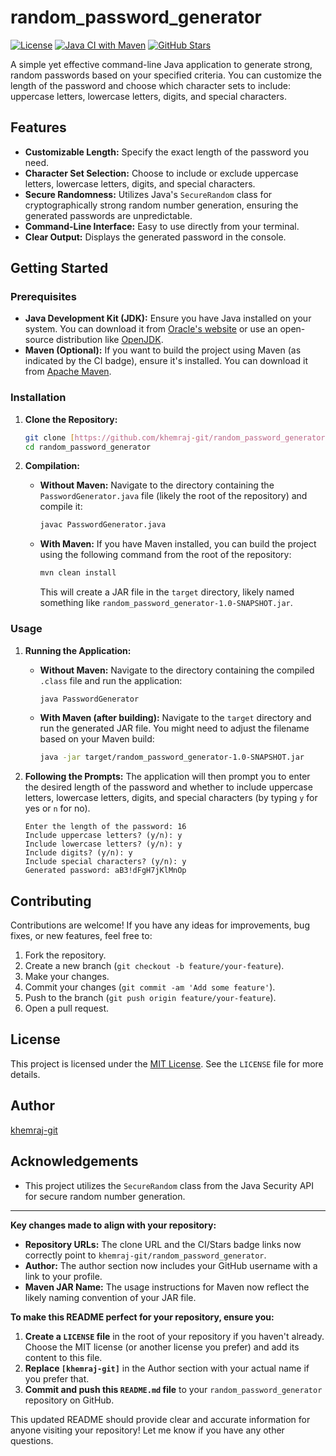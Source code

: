 # random_password_generator

[![License](https://img.shields.io/badge/License-MIT-yellow.svg)](https://opensource.org/licenses/MIT)
[![Java CI with Maven](https://github.com/khemraj-git/random_password_generator/actions/workflows/maven.yml/badge.svg)](https://github.com/khemraj-git/random_password_generator/actions/workflows/maven.yml)
[![GitHub Stars](https://img.shields.io/github/stars/khemraj-git/random_password_generator?style=social)](https://github.com/khemraj-git/random_password_generator/stargazers)

A simple yet effective command-line Java application to generate strong, random passwords based on your specified criteria. You can customize the length of the password and choose which character sets to include: uppercase letters, lowercase letters, digits, and special characters.

## Features

* **Customizable Length:** Specify the exact length of the password you need.
* **Character Set Selection:** Choose to include or exclude uppercase letters, lowercase letters, digits, and special characters.
* **Secure Randomness:** Utilizes Java's `SecureRandom` class for cryptographically strong random number generation, ensuring the generated passwords are unpredictable.
* **Command-Line Interface:** Easy to use directly from your terminal.
* **Clear Output:** Displays the generated password in the console.

## Getting Started

### Prerequisites

* **Java Development Kit (JDK):** Ensure you have Java installed on your system. You can download it from [Oracle's website](https://www.oracle.com/java/technologies/javase-downloads.html) or use an open-source distribution like [OpenJDK](https://openjdk.java.net/).
* **Maven (Optional):** If you want to build the project using Maven (as indicated by the CI badge), ensure it's installed. You can download it from [Apache Maven](https://maven.apache.org/download.cgi).

### Installation

1.  **Clone the Repository:**
    ```bash
    git clone [https://github.com/khemraj-git/random_password_generator.git](https://github.com/khemraj-git/random_password_generator.git)
    cd random_password_generator
    ```

2.  **Compilation:**

    * **Without Maven:** Navigate to the directory containing the `PasswordGenerator.java` file (likely the root of the repository) and compile it:
        ```bash
        javac PasswordGenerator.java
        ```

    * **With Maven:** If you have Maven installed, you can build the project using the following command from the root of the repository:
        ```bash
        mvn clean install
        ```
        This will create a JAR file in the `target` directory, likely named something like `random_password_generator-1.0-SNAPSHOT.jar`.

### Usage

1.  **Running the Application:**

    * **Without Maven:** Navigate to the directory containing the compiled `.class` file and run the application:
        ```bash
        java PasswordGenerator
        ```

    * **With Maven (after building):** Navigate to the `target` directory and run the generated JAR file. You might need to adjust the filename based on your Maven build:
        ```bash
        java -jar target/random_password_generator-1.0-SNAPSHOT.jar
        ```

2.  **Following the Prompts:** The application will then prompt you to enter the desired length of the password and whether to include uppercase letters, lowercase letters, digits, and special characters (by typing `y` for yes or `n` for no).

    ```
    Enter the length of the password: 16
    Include uppercase letters? (y/n): y
    Include lowercase letters? (y/n): y
    Include digits? (y/n): y
    Include special characters? (y/n): y
    Generated password: aB3!dFgH7jKlMnOp
    ```

## Contributing

Contributions are welcome! If you have any ideas for improvements, bug fixes, or new features, feel free to:

1.  Fork the repository.
2.  Create a new branch (`git checkout -b feature/your-feature`).
3.  Make your changes.
4.  Commit your changes (`git commit -am 'Add some feature'`).
5.  Push to the branch (`git push origin feature/your-feature`).
6.  Open a pull request.

## License

This project is licensed under the [MIT License](LICENSE). See the `LICENSE` file for more details.

## Author

[khemraj-git](https://github.com/khemraj-git)

## Acknowledgements

* This project utilizes the `SecureRandom` class from the Java Security API for secure random number generation.

---

**Key changes made to align with your repository:**

* **Repository URLs:** The clone URL and the CI/Stars badge links now correctly point to `khemraj-git/random_password_generator`.
* **Author:** The author section now includes your GitHub username with a link to your profile.
* **Maven JAR Name:** The usage instructions for Maven now reflect the likely naming convention of your JAR file.

**To make this README perfect for your repository, ensure you:**

1.  **Create a `LICENSE` file** in the root of your repository if you haven't already. Choose the MIT license (or another license you prefer) and add its content to this file.
2.  **Replace `[khemraj-git]`** in the Author section with your actual name if you prefer that.
3.  **Commit and push this `README.md` file** to your `random_password_generator` repository on GitHub.

This updated README should provide clear and accurate information for anyone visiting your repository! Let me know if you have any other questions.
